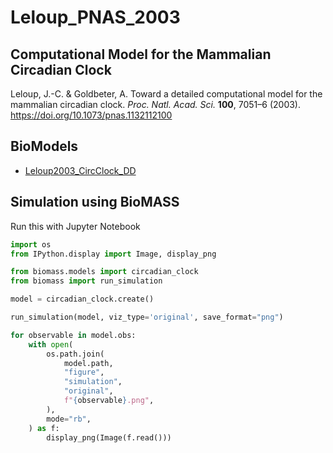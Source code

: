 # Leloup_PNAS_2003

## Computational Model for the Mammalian Circadian Clock

Leloup, J.-C. & Goldbeter, A. Toward a detailed computational model for the mammalian circadian clock. _Proc. Natl. Acad. Sci._ **100**, 7051–6 (2003). https://doi.org/10.1073/pnas.1132112100

## BioModels

- [Leloup2003_CircClock_DD](https://www.ebi.ac.uk/biomodels/BIOMD0000000073)

## Simulation using BioMASS

Run this with Jupyter Notebook

```python
import os
from IPython.display import Image, display_png

from biomass.models import circadian_clock
from biomass import run_simulation

model = circadian_clock.create()

run_simulation(model, viz_type='original', save_format="png")

for observable in model.obs:
    with open(
        os.path.join(
            model.path,
            "figure",
            "simulation",
            "original",
            f"{observable}.png",
        ),
        mode="rb",
    ) as f:
        display_png(Image(f.read()))
```
